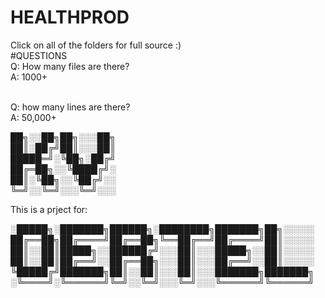 # HEALTHPROD
Click on all of the folders for full source :)<br>
#QUESTIONS <br>
Q: How many files are there?<br>
A: 1000+<br><br>

Q: how many lines are there?<br>
A: 50,000+

██╗░░██╗██╗░░░██╗<br>
██║░██╔╝██║░░░██║<br>
█████═╝░╚██╗░██╔╝<br>
██╔═██╗░░╚████╔╝░<br>
██║░╚██╗░░╚██╔╝░░<br>
╚═╝░░╚═╝░░░╚═╝░░░<br>

This is a prject for:

░█████╗░███████╗██████╗░████████╗███████╗██╗░░░░░<br>
██╔══██╗██╔════╝██╔══██╗╚══██╔══╝██╔════╝██║░░░░░<br>
██║░░██║█████╗░░██████╔╝░░░██║░░░█████╗░░██║░░░░░<br>
██║░░██║██╔══╝░░██╔══██╗░░░██║░░░██╔══╝░░██║░░░░░<br>
╚█████╔╝███████╗██║░░██║░░░██║░░░███████╗███████╗<br>
░╚════╝░╚══════╝╚═╝░░╚═╝░░░╚═╝░░░╚══════╝╚══════╝<br>